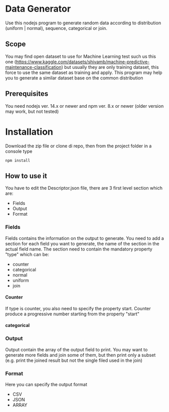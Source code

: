 # Data Generator
Use this nodejs program to generate random data according to distribution (uniform | normal), sequence, categorical or join. 

## Scope
You may find open dataset to use for Machine Learning test such us this one (https://www.kaggle.com/datasets/shivamb/machine-predictive-maintenance-classification) but usually they are only training dataset, this force to use the same dataset as training and apply. This program may help you to generate a similar dataset base on the common distribution

## Prerequisites
You need nodejs ver. 14.x or newer and npm ver. 8.x or newer (older version may work, but not tested)

# Installation
Download the zip file or clone di repo, then from the project folder in a console type

```
npm install
```

## How to use it
You have to edit the Descriptor.json file, there are 3 first level section which are:
- Fields
- Output
- Format

### Fields
Fields contains the information on the output to generate. You need to add a section for each field you want to generate, the name of the section in the actual field name. The section need to contain the mandatory property "type" which can be:
- counter
- categorical
- normal
- uniform
- join

#### Counter
If type is counter, you also need to specify the property start. Counter produce a progressive number starting from the property "start"

#### categorical



### Output
Output contain the array of the output field to print. You may want to generate more fields and join some of them, but then print only a subset (e.g. print the joined result but not the single filed used in the join)

### Format 
Here you can specify the output format
- CSV
- JSON
- ARRAY

